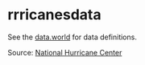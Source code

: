 # rrricanesdata

See the [data.world](repository) for data definitions.

Source: [National Hurricane Center](http://www.nhc.noaa.gov/)
